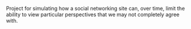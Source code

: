 Project for simulating how a social networking site can, over time, limit the ability to view particular perspectives that we may not completely agree with.

